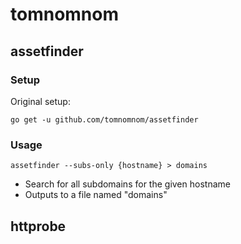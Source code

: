 # tomnomnom

## assetfinder

### Setup

Original setup:

```
go get -u github.com/tomnomnom/assetfinder
```

### Usage

```
assetfinder --subs-only {hostname} > domains
```

* Search for all subdomains for the given hostname
* Outputs to a file named "domains"

## httprobe
